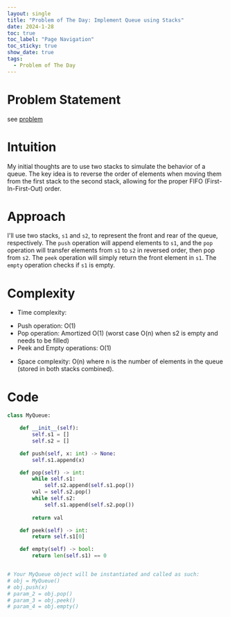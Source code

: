 ```yaml
---
layout: single
title: "Problem of The Day: Implement Queue using Stacks"
date: 2024-1-28
toc: true
toc_label: "Page Navigation"
toc_sticky: true
show_date: true
tags:
  - Problem of The Day
---
```

# Problem Statement
see [problem](https://leetcode.com/problems/implement-queue-using-stacks/description/?envType=daily-question&envId=2024-01-29)

# Intuition
My initial thoughts are to use two stacks to simulate the behavior of a queue. The key idea is to reverse the order of elements when moving them from the first stack to the second stack, allowing for the proper FIFO (First-In-First-Out) order.

# Approach
I'll use two stacks, `s1` and `s2`, to represent the front and rear of the queue, respectively. The `push` operation will append elements to `s1`, and the `pop` operation will transfer elements from `s1` to `s2` in reversed order, then pop from `s2`. The `peek` operation will simply return the front element in `s1`. The `empty` operation checks if `s1` is empty.

# Complexity
- Time complexity:
*   Push operation: O(1)
*   Pop operation: Amortized O(1) (worst case O(n) when s2 is empty and needs to be filled)
*   Peek and Empty operations: O(1)

- Space complexity:
O(n) where n is the number of elements in the queue (stored in both stacks combined).

# Code
```python
class MyQueue:

    def __init__(self):
        self.s1 = []
        self.s2 = []

    def push(self, x: int) -> None:
        self.s1.append(x)

    def pop(self) -> int:
        while self.s1:
            self.s2.append(self.s1.pop())
        val = self.s2.pop()
        while self.s2:
            self.s1.append(self.s2.pop())
        
        return val

    def peek(self) -> int:
        return self.s1[0]

    def empty(self) -> bool:
        return len(self.s1) == 0


# Your MyQueue object will be instantiated and called as such:
# obj = MyQueue()
# obj.push(x)
# param_2 = obj.pop()
# param_3 = obj.peek()
# param_4 = obj.empty()
```